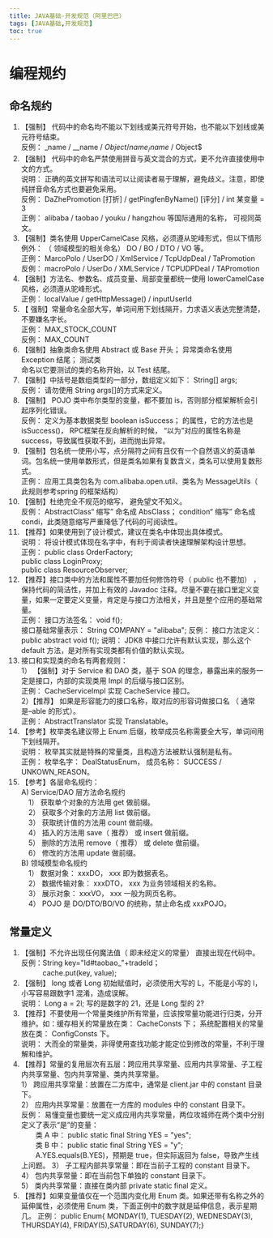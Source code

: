 ```yaml
---
title: JAVA基础-开发规范（阿里巴巴）
tags: [JAVA基础,开发规范]
toc: true
---
```


# 编程规约
## 命名规约
1. 【强制】 代码中的命名均不能以下划线或美元符号开始，也不能以下划线或美元符号结束。   
反例： _name / __name / $Object / name_ / name$ / Object$
2. 【强制】 代码中的命名严禁使用拼音与英文混合的方式，更不允许直接使用中文的方式。   
说明： 正确的英文拼写和语法可以让阅读者易于理解，避免歧义。注意，即使纯拼音命名方式也要避免采用。   
反例： DaZhePromotion [打折] / getPingfenByName() [评分] / int 某变量 = 3      
正例： alibaba / taobao / youku / hangzhou 等国际通用的名称， 可视同英文。
3. 【强制】类名使用 UpperCamelCase 风格，必须遵从驼峰形式，但以下情形例外： （ 领域模型的相关命名） DO / BO / DTO / VO 等。   
正例： MarcoPolo / UserDO / XmlService / TcpUdpDeal / TaPromotion   
反例： macroPolo / UserDo / XMLService / TCPUDPDeal / TAPromotion   
4. 【强制】方法名、参数名、成员变量、局部变量都统一使用 lowerCamelCase 风格，必须遵从驼峰形式。   
正例： localValue / getHttpMessage() / inputUserId   
5. 【 强制】常量命名全部大写，单词间用下划线隔开，力求语义表达完整清楚，不要嫌名字长。   
正例： MAX_STOCK_COUNT   
反例： MAX_COUNT   
6. 【强制】抽象类命名使用 Abstract 或 Base 开头； 异常类命名使用 Exception 结尾； 测试类   
命名以它要测试的类的名称开始，以 Test 结尾。   
7. 【强制】中括号是数组类型的一部分，数组定义如下： String[] args;   
反例： 请勿使用 String args[]的方式来定义。   
8. 【强制】 POJO 类中布尔类型的变量，都不要加 is，否则部分框架解析会引起序列化错误。   
反例： 定义为基本数据类型 boolean isSuccess； 的属性，它的方法也是 isSuccess()， RPC框架在反向解析的时候， “以为”对应的属性名称是 success，导致属性获取不到，进而抛出异常。   
9. 【强制】包名统一使用小写，点分隔符之间有且仅有一个自然语义的英语单词。包名统一使用单数形式，但是类名如果有复数含义，类名可以使用复数形式。   
正例： 应用工具类包名为 com.alibaba.open.util、类名为 MessageUtils（ 此规则参考spring 的框架结构）   
10. 【强制】杜绝完全不规范的缩写， 避免望文不知义。   
反例： AbstractClass“ 缩写” 命名成 AbsClass； condition“ 缩写” 命名成 condi，此类随意缩写严重降低了代码的可阅读性。 
11. 【推荐】如果使用到了设计模式，建议在类名中体现出具体模式。   
说明： 将设计模式体现在名字中，有利于阅读者快速理解架构设计思想。   
正例： public class OrderFactory;   
public class LoginProxy;   
public class ResourceObserver;   
12. 【推荐】接口类中的方法和属性不要加任何修饰符号（ public 也不要加） ，保持代码的简洁性，并加上有效的 Javadoc 注释。尽量不要在接口里定义变量，如果一定要定义变量，肯定是与接口方法相关，并且是整个应用的基础常量。   
正例： 接口方法签名： void f();   
接口基础常量表示： String COMPANY = "alibaba";
反例： 接口方法定义： public abstract void f();
说明： JDK8 中接口允许有默认实现，那么这个 default 方法，是对所有实现类都有价值的默认实现。
13. 接口和实现类的命名有两套规则：   
1） 【强制】对于 Service 和 DAO 类，基于 SOA 的理念，暴露出来的服务一定是接口，内部的实现类用 Impl 的后缀与接口区别。   
正例： CacheServiceImpl 实现 CacheService 接口。   
2）【推荐】 如果是形容能力的接口名称，取对应的形容词做接口名 （ 通常是–able 的形式）。   
正例： AbstractTranslator 实现 Translatable。   
14. 【参考】枚举类名建议带上 Enum 后缀，枚举成员名称需要全大写，单词间用下划线隔开。   
说明： 枚举其实就是特殊的常量类，且构造方法被默认强制是私有。  
正例： 枚举名字： DealStatusEnum， 成员名称： SUCCESS / UNKOWN_REASON。    
15. 【参考】各层命名规约：   
A) Service/DAO 层方法命名规约   
    　1） 获取单个对象的方法用 get 做前缀。   
    　2） 获取多个对象的方法用 list 做前缀。   
    　3） 获取统计值的方法用 count 做前缀。   
    　4） 插入的方法用 save（ 推荐） 或 insert 做前缀。   
    　5） 删除的方法用 remove（ 推荐） 或 delete 做前缀。   
    　6） 修改的方法用 update 做前缀。   
B) 领域模型命名规约   
    　1） 数据对象： xxxDO， xxx 即为数据表名。   
    　2） 数据传输对象： xxxDTO， xxx 为业务领域相关的名称。   
    　3） 展示对象： xxxVO， xxx 一般为网页名称。   
    　4） POJO 是 DO/DTO/BO/VO 的统称，禁止命名成 xxxPOJO。   

## 常量定义
1. 【强制】不允许出现任何魔法值（ 即未经定义的常量） 直接出现在代码中。   
反例：String key="Id#taobao_"+tradeId；   
　　　cache.put(key, value);
2. 【强制】 long 或者 Long 初始赋值时，必须使用大写的 L，不能是小写的 l，小写容易跟数字1 混淆，造成误解。   
说明： Long a = 2l; 写的是数字的 21，还是 Long 型的 2?   
3. 【推荐】不要使用一个常量类维护所有常量，应该按常量功能进行归类，分开维护。如：缓存相关的常量放在类： CacheConsts 下； 系统配置相关的常量放在类： ConfigConsts 下。   
说明： 大而全的常量类，非得使用查找功能才能定位到修改的常量，不利于理解和维护。   
4. 【推荐】常量的复用层次有五层：跨应用共享常量、应用内共享常量、子工程内共享常量、包内共享常量、类内共享常量。   
1） 跨应用共享常量：放置在二方库中，通常是 client.jar 中的 constant 目录下。   
2） 应用内共享常量：放置在一方库的 modules 中的 constant 目录下。   
反例： 易懂变量也要统一定义成应用内共享常量，两位攻城师在两个类中分别定义了表示“是”的变量：   
　　类 A 中： public static final String YES = "yes";   
　　类 B 中： public static final String YES = "y";   
　　A.YES.equals(B.YES)，预期是 true，但实际返回为 false，导致产生线上问题。
3） 子工程内部共享常量：即在当前子工程的 constant 目录下。   
4） 包内共享常量：即在当前包下单独的 constant 目录下。   
5） 类内共享常量：直接在类内部 private static final 定义。   
5. 【推荐】如果变量值仅在一个范围内变化用 Enum 类。如果还带有名称之外的延伸属性，必须使用 Enum 类，下面正例中的数字就是延伸信息，表示星期几。
正例： public Enum{ MONDAY(1), TUESDAY(2), WEDNESDAY(3), THURSDAY(4), FRIDAY(5),SATURDAY(6), SUNDAY(7);}